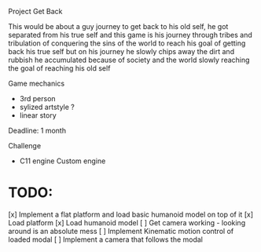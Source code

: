

Project Get Back

This would be about a guy journey to get back to his old self,
he got separated from his true self and this game is his journey through
tribes and tribulation of conquering the sins of the world to reach his goal 
of getting back his true self but on his journey he slowly chips away the
dirt and rubbish he accumulated because of society and the world slowly 
reaching the goal of reaching his old self



Game mechanics

* 3rd person
* sylized artstyle ?
* linear story 


Deadline: 1 month

Challenge
* C11 engine Custom engine 



TODO:
=====

[x] Implement a flat platform and load basic humanoid model on top of it
    [x] Load platform
    [x] Load humanoid model
[ ] Get camera working - looking around is an absolute mess
[ ] Implement Kinematic motion control of loaded modal
[ ] Implement a camera that follows the modal

